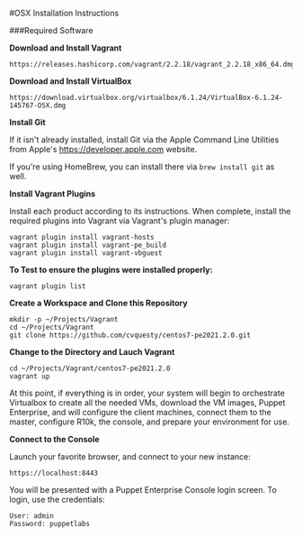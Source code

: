 #OSX Installation Instructions

###Required Software

**Download and Install Vagrant**

	https://releases.hashicorp.com/vagrant/2.2.18/vagrant_2.2.18_x86_64.dmg

**Download and Install VirtualBox**

	https://download.virtualbox.org/virtualbox/6.1.24/VirtualBox-6.1.24-145767-OSX.dmg

**Install Git**

If it isn't already installed, install Git via the Apple Command Line Utilities from Apple's https://developer.apple.com website.

If you're using HomeBrew, you can install there via `brew install git` as well.

**Install Vagrant Plugins**

Install each product according to its instructions.  When complete, install the required plugins into Vagrant via Vagrant's plugin manager:

	vagrant plugin install vagrant-hosts
	vagrant plugin install vagrant-pe_build
	vagrant plugin install vagrant-vbguest

**To Test to ensure the plugins were installed properly:**

	vagrant plugin list

**Create a Workspace and Clone this Repository**

	mkdir -p ~/Projects/Vagrant
	cd ~/Projects/Vagrant
	git clone https://github.com/cvquesty/centos7-pe2021.2.0.git

**Change to the Directory and Lauch Vagrant**

	cd ~/Projects/Vagrant/centos7-pe2021.2.0
	vagrant up

At this point, if everything is in order, your system will begin to orchestrate Virtualbox to create all the needed VMs, download the VM images, Puppet Enterprise, and will configure the client machines, connect them to the master, configure R10k, the console, and prepare your environment for use.

**Connect to the Console**

Launch your favorite browser, and connect to your new instance:

	https://localhost:8443

You will be presented with a Puppet Enterprise Console login screen.  To login, use the credentials:

	User: admin
	Password: puppetlabs
